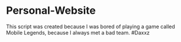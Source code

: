 # Personal-Website
This script was created because I was bored of playing a game called Mobile Legends, because I always met a bad team.
#Daxxz
